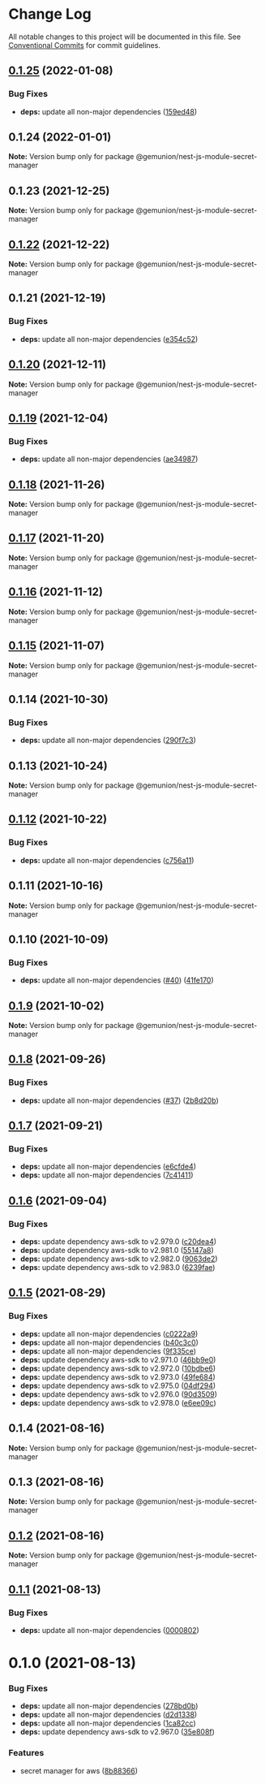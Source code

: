 # Change Log

All notable changes to this project will be documented in this file.
See [Conventional Commits](https://conventionalcommits.org) for commit guidelines.

## [0.1.25](https://github.com/gemunion/nestjs-packages/compare/@gemunion/nest-js-module-secret-manager@0.1.24...@gemunion/nest-js-module-secret-manager@0.1.25) (2022-01-08)


### Bug Fixes

* **deps:** update all non-major dependencies ([159ed48](https://github.com/gemunion/nestjs-packages/commit/159ed486815403ddfadd98a05ce51b6f0eadffed))





## 0.1.24 (2022-01-01)

**Note:** Version bump only for package @gemunion/nest-js-module-secret-manager





## 0.1.23 (2021-12-25)

**Note:** Version bump only for package @gemunion/nest-js-module-secret-manager





## [0.1.22](https://github.com/gemunion/nestjs-packages/compare/@gemunion/nest-js-module-secret-manager@0.1.21...@gemunion/nest-js-module-secret-manager@0.1.22) (2021-12-22)

**Note:** Version bump only for package @gemunion/nest-js-module-secret-manager





## 0.1.21 (2021-12-19)


### Bug Fixes

* **deps:** update all non-major dependencies ([e354c52](https://github.com/gemunion/nestjs-packages/commit/e354c52df8d33b4330c39bbb25fd8d557536f628))





## [0.1.20](https://github.com/gemunion/nestjs-packages/compare/@gemunion/nest-js-module-secret-manager@0.1.19...@gemunion/nest-js-module-secret-manager@0.1.20) (2021-12-11)

**Note:** Version bump only for package @gemunion/nest-js-module-secret-manager





## [0.1.19](https://github.com/gemunion/nestjs-packages/compare/@gemunion/nest-js-module-secret-manager@0.1.18...@gemunion/nest-js-module-secret-manager@0.1.19) (2021-12-04)


### Bug Fixes

* **deps:** update all non-major dependencies ([ae34987](https://github.com/gemunion/nestjs-packages/commit/ae34987828ba6499c4cc9841d63c19cd31e55635))





## [0.1.18](https://github.com/gemunion/nestjs-packages/compare/@gemunion/nest-js-module-secret-manager@0.1.17...@gemunion/nest-js-module-secret-manager@0.1.18) (2021-11-26)

**Note:** Version bump only for package @gemunion/nest-js-module-secret-manager





## [0.1.17](https://github.com/gemunion/nestjs-packages/compare/@gemunion/nest-js-module-secret-manager@0.1.16...@gemunion/nest-js-module-secret-manager@0.1.17) (2021-11-20)

**Note:** Version bump only for package @gemunion/nest-js-module-secret-manager





## [0.1.16](https://github.com/gemunion/nestjs-packages/compare/@gemunion/nest-js-module-secret-manager@0.1.15...@gemunion/nest-js-module-secret-manager@0.1.16) (2021-11-12)

**Note:** Version bump only for package @gemunion/nest-js-module-secret-manager





## [0.1.15](https://github.com/gemunion/nestjs-packages/compare/@gemunion/nest-js-module-secret-manager@0.1.14...@gemunion/nest-js-module-secret-manager@0.1.15) (2021-11-07)

**Note:** Version bump only for package @gemunion/nest-js-module-secret-manager





## 0.1.14 (2021-10-30)


### Bug Fixes

* **deps:** update all non-major dependencies ([290f7c3](https://github.com/gemunion/nestjs-packages/commit/290f7c3b46827d0d7675fedfd679665b4eaca65b))





## 0.1.13 (2021-10-24)

**Note:** Version bump only for package @gemunion/nest-js-module-secret-manager





## [0.1.12](https://github.com/gemunion/nestjs-packages/compare/@gemunion/nest-js-module-secret-manager@0.1.11...@gemunion/nest-js-module-secret-manager@0.1.12) (2021-10-22)


### Bug Fixes

* **deps:** update all non-major dependencies ([c756a11](https://github.com/gemunion/nestjs-packages/commit/c756a11df0d867f2918063ef0122e00a22ef5b3a))





## 0.1.11 (2021-10-16)

**Note:** Version bump only for package @gemunion/nest-js-module-secret-manager





## 0.1.10 (2021-10-09)


### Bug Fixes

* **deps:** update all non-major dependencies ([#40](https://github.com/gemunion/nestjs-packages/issues/40)) ([41fe170](https://github.com/gemunion/nestjs-packages/commit/41fe170143aa94bc21d1ef574796ce741d863a30))





## [0.1.9](https://github.com/gemunion/nestjs-packages/compare/@gemunion/nest-js-module-secret-manager@0.1.8...@gemunion/nest-js-module-secret-manager@0.1.9) (2021-10-02)

**Note:** Version bump only for package @gemunion/nest-js-module-secret-manager





## [0.1.8](https://github.com/gemunion/nestjs-packages/compare/@gemunion/nest-js-module-secret-manager@0.1.7...@gemunion/nest-js-module-secret-manager@0.1.8) (2021-09-26)


### Bug Fixes

* **deps:** update all non-major dependencies ([#37](https://github.com/gemunion/nestjs-packages/issues/37)) ([2b8d20b](https://github.com/gemunion/nestjs-packages/commit/2b8d20b4836809ebbf306299453d1671c00cdbb5))





## [0.1.7](https://github.com/gemunion/nestjs-packages/compare/@gemunion/nest-js-module-secret-manager@0.1.6...@gemunion/nest-js-module-secret-manager@0.1.7) (2021-09-21)


### Bug Fixes

* **deps:** update all non-major dependencies ([e6cfde4](https://github.com/gemunion/nestjs-packages/commit/e6cfde42a0b9076f70319cdb3a00065f8f2babcc))
* **deps:** update all non-major dependencies ([7c41411](https://github.com/gemunion/nestjs-packages/commit/7c41411e6d71cc852b510b7b075ac6bc5316a9cf))





## [0.1.6](https://github.com/gemunion/nestjs-packages/compare/@gemunion/nest-js-module-secret-manager@0.1.5...@gemunion/nest-js-module-secret-manager@0.1.6) (2021-09-04)


### Bug Fixes

* **deps:** update dependency aws-sdk to v2.979.0 ([c20dea4](https://github.com/gemunion/nestjs-packages/commit/c20dea4581d46f6feddf643fb97224ec66bad1f5))
* **deps:** update dependency aws-sdk to v2.981.0 ([55147a8](https://github.com/gemunion/nestjs-packages/commit/55147a81be862e616b4507bf3cee66b2b77a6c3f))
* **deps:** update dependency aws-sdk to v2.982.0 ([9063de2](https://github.com/gemunion/nestjs-packages/commit/9063de2e7f4e20611f20ac42d22a78f5f819531b))
* **deps:** update dependency aws-sdk to v2.983.0 ([6239fae](https://github.com/gemunion/nestjs-packages/commit/6239faebc1b0ec1637fcf099f182653a2ab79d18))





## [0.1.5](https://github.com/gemunion/nestjs-packages/compare/@gemunion/nest-js-module-secret-manager@0.1.4...@gemunion/nest-js-module-secret-manager@0.1.5) (2021-08-29)


### Bug Fixes

* **deps:** update all non-major dependencies ([c0222a9](https://github.com/gemunion/nestjs-packages/commit/c0222a98aa3878416bd85f5fe30f3ad54a054d72))
* **deps:** update all non-major dependencies ([b40c3c0](https://github.com/gemunion/nestjs-packages/commit/b40c3c0b526091f67ac67cb45bf9df91ac2d30b9))
* **deps:** update all non-major dependencies ([9f335ce](https://github.com/gemunion/nestjs-packages/commit/9f335ce822dad5d58922f5d981281ff1ea32a8c0))
* **deps:** update dependency aws-sdk to v2.971.0 ([46bb9e0](https://github.com/gemunion/nestjs-packages/commit/46bb9e0f94a4e6b52049793c4c5c2dee332f5f81))
* **deps:** update dependency aws-sdk to v2.972.0 ([10bdbe6](https://github.com/gemunion/nestjs-packages/commit/10bdbe64598a58297df83c64e477efe6d8338a76))
* **deps:** update dependency aws-sdk to v2.973.0 ([49fe684](https://github.com/gemunion/nestjs-packages/commit/49fe6844de92e42cb0019d29ce7b842dac27d17c))
* **deps:** update dependency aws-sdk to v2.975.0 ([04df294](https://github.com/gemunion/nestjs-packages/commit/04df294ed4aa76758e0909ad5aeecdaaa2782935))
* **deps:** update dependency aws-sdk to v2.976.0 ([90d3509](https://github.com/gemunion/nestjs-packages/commit/90d35095df6e6d35df0cc500a7f558e141864592))
* **deps:** update dependency aws-sdk to v2.978.0 ([e6ee09c](https://github.com/gemunion/nestjs-packages/commit/e6ee09cbe17efa77856b0eb5fe5fb1cbb6d2163f))





## 0.1.4 (2021-08-16)

**Note:** Version bump only for package @gemunion/nest-js-module-secret-manager





## 0.1.3 (2021-08-16)

**Note:** Version bump only for package @gemunion/nest-js-module-secret-manager





## [0.1.2](https://github.com/gemunion/nestjs-packages/compare/@gemunion/nest-js-module-secret-manager@0.1.1...@gemunion/nest-js-module-secret-manager@0.1.2) (2021-08-16)

**Note:** Version bump only for package @gemunion/nest-js-module-secret-manager





## [0.1.1](https://github.com/gemunion/nestjs-packages/compare/@gemunion/nest-js-module-secret-manager@0.1.0...@gemunion/nest-js-module-secret-manager@0.1.1) (2021-08-13)


### Bug Fixes

* **deps:** update all non-major dependencies ([0000802](https://github.com/gemunion/nestjs-packages/commit/0000802092c3ff3bc480f5a7cd655dd2a2c0a041))





# 0.1.0 (2021-08-13)


### Bug Fixes

* **deps:** update all non-major dependencies ([278bd0b](https://github.com/gemunion/nestjs-packages/commit/278bd0b9938ab6207f9ea885115aebe430b2b98b))
* **deps:** update all non-major dependencies ([d2d1338](https://github.com/gemunion/nestjs-packages/commit/d2d1338abfe2452e2b7e177a7616f4ed524ae8e6))
* **deps:** update all non-major dependencies ([1ca82cc](https://github.com/gemunion/nestjs-packages/commit/1ca82ccf99f2f5c0c430bb294b272128b303e936))
* **deps:** update dependency aws-sdk to v2.967.0 ([35e808f](https://github.com/gemunion/nestjs-packages/commit/35e808fbbbf2a72140ee0eb962711676e41d95ca))


### Features

* secret manager for aws ([8b88366](https://github.com/gemunion/nestjs-packages/commit/8b88366e431d0b2dca940988e6abba6b9f1d0038))
